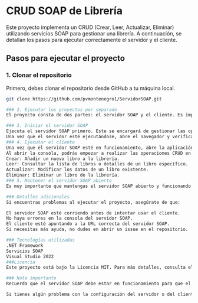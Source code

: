 # CRUD SOAP de Librería

Este proyecto implementa un CRUD (Crear, Leer, Actualizar, Eliminar) utilizando servicios SOAP para gestionar una librería. A continuación, se detallan los pasos para ejecutar correctamente el servidor y el cliente.

## Pasos para ejecutar el proyecto

### 1. Clonar el repositorio

Primero, debes clonar el repositorio desde GitHub a tu máquina local.

```bash
git clone https://github.com/pvmontenegro1/ServidorSOAP.git

### 2. Ejecutar los proyectos por separado
El proyecto consta de dos partes: el servidor SOAP y el cliente. Es importante ejecutar ambos proyectos por separado.

### 3. Iniciar el servidor SOAP
Ejecuta el servidor SOAP primero. Este se encargará de gestionar las operaciones CRUD.
Una vez que el servidor esté ejecutándose, abre el navegador y verifica que el servidor SOAP esté activo y funcionando correctamente.
### 4. Ejecutar el cliente
Una vez que el servidor SOAP esté en funcionamiento, abre la aplicación de consola del cliente.
Al abrir la consola, podrás empezar a realizar las operaciones CRUD en la librería. Las operaciones disponibles son:
Crear: Añadir un nuevo libro a la librería.
Leer: Consultar la lista de libros o detalles de un libro específico.
Actualizar: Modificar los datos de un libro existente.
Eliminar: Eliminar un libro de la librería.
### 5. Mantener el servidor SOAP abierto
Es muy importante que mantengas el servidor SOAP abierto y funcionando mientras interactúas con el cliente. Si el servidor se detiene o se cierra, el cliente no podrá realizar ninguna operación correctamente.

### Detalles adicionales
Si encuentras problemas al ejecutar el proyecto, asegúrate de que:

El servidor SOAP esté corriendo antes de intentar usar el cliente.
No haya errores en la consola del servidor SOAP.
El cliente esté apuntando a la URL correcta del servidor SOAP.
Si necesitas más ayuda, no dudes en abrir un issue en el repositorio.

### Tecnologías utilizadas
.NET Framework
Servicios SOAP
Visual Studio 2022
###Licencia
Este proyecto está bajo la Licencia MIT. Para más detalles, consulta el archivo LICENSE.

### Nota importante
Recuerda que el servidor SOAP debe estar en funcionamiento para que el cliente pueda realizar las operaciones CRUD. Asegúrate de verificar que la URL del servicio SOAP esté accesible antes de intentar hacer peticiones desde el cliente.

Si tienes algún problema con la configuración del servidor o del cliente, revisa la documentación de cada uno o abre un issue para obtener soporte adicional.